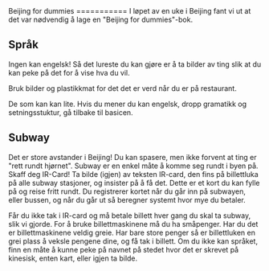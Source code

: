 <meta http-equiv='Content-Type' content='text/html; charset=utf-8' />
Beijing for dummies
===========
I løpet av en uke i Beijing fant vi ut at det var nødvendig å lage en "Beijing for dummies"-bok. 

Språk
------
Ingen kan engelsk! Så det lureste du kan gjøre er å ta bilder av ting slik at du kan peke på det for å vise hva du vil.

Bruk bilder og plastikkmat for det det er verd når du er på restaurant. 

De som kan kan lite. Hvis du mener du kan engelsk, dropp gramatikk og setningsstuktur, gå tilbake til basicen. 

Subway
------
Det er store avstander i Beijing! Du kan spasere, men ikke forvent at ting er "rett rundt hjørnet". Subway er en enkel måte å komme seg rundt i byen på. Skaff deg IR-Card! Ta bilde (igjen) av teksten IR-card, den fins på billettluka på alle subway stasjoner, og insister på å få det. Dette er et kort du kan fylle på og reise fritt rundt. Du registrerer kortet når du går inn på subwayen, eller bussen, og når du går ut så beregner systemt hvor mye du betaler. 

Får du ikke tak i IR-card og må betale billett hver gang du skal ta subway, slik vi gjorde. For å bruke billettmaskinene må du ha småpenger. Har du det er billettmaskinene veldig greie. Har bare store penger så er billettluken en grei plass å veksle pengene dine, og få tak i billett. Om du ikke kan språket, finn en måte å kunne peke på navnet på stedet hvor det er skrevet på kinesisk, enten kart, eller igjen ta bilde. 

	
